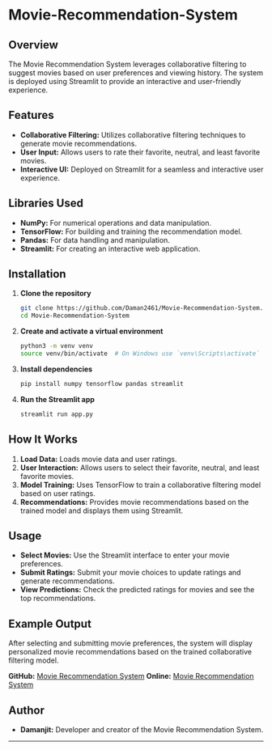 # Movie-Recommendation-System


## Overview
The Movie Recommendation System leverages collaborative filtering to suggest movies based on user preferences and viewing history. The system is deployed using Streamlit to provide an interactive and user-friendly experience.

## Features
- **Collaborative Filtering:** Utilizes collaborative filtering techniques to generate movie recommendations.
- **User Input:** Allows users to rate their favorite, neutral, and least favorite movies.
- **Interactive UI:** Deployed on Streamlit for a seamless and interactive user experience.

## Libraries Used
- **NumPy:** For numerical operations and data manipulation.
- **TensorFlow:** For building and training the recommendation model.
- **Pandas:** For data handling and manipulation.
- **Streamlit:** For creating an interactive web application.

## Installation

1. **Clone the repository**
    ```bash
    git clone https://github.com/Daman2461/Movie-Recommendation-System.git
    cd Movie-Recommendation-System
    ```

2. **Create and activate a virtual environment**
    ```bash
    python3 -m venv venv
    source venv/bin/activate  # On Windows use `venv\Scripts\activate`
    ```

3. **Install dependencies**
    ```bash
    pip install numpy tensorflow pandas streamlit
    ```

4. **Run the Streamlit app**
    ```bash
    streamlit run app.py
    ```

## How It Works

1. **Load Data:** Loads movie data and user ratings.
2. **User Interaction:** Allows users to select their favorite, neutral, and least favorite movies.
3. **Model Training:** Uses TensorFlow to train a collaborative filtering model based on user ratings.
4. **Recommendations:** Provides movie recommendations based on the trained model and displays them using Streamlit.

## Usage
- **Select Movies:** Use the Streamlit interface to enter your movie preferences.
- **Submit Ratings:** Submit your movie choices to update ratings and generate recommendations.
- **View Predictions:** Check the predicted ratings for movies and see the top recommendations.

## Example Output
After selecting and submitting movie preferences, the system will display personalized movie recommendations based on the trained collaborative filtering model.

**GitHub:** [Movie Recommendation System](https://github.com/Daman2461/Movie-Recommendation-System)
**Online:** [Movie Recommendation System](https://movie-recon.streamlit.app)
## Author
- **Damanjit:** Developer and creator of the Movie Recommendation System.

---
 
